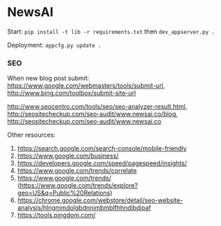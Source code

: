# NewsAI

Start: `pip install -t lib -r requirements.txt` then `dev_appserver.py .`

Deployment: `appcfg.py update .`

### SEO

When new blog post submit: https://www.google.com/webmasters/tools/submit-url, http://www.bing.com/toolbox/submit-site-url

http://www.seocentro.com/tools/seo/seo-analyzer-result.html, http://seositecheckup.com/seo-audit/www.newsai.co/blog, http://seositecheckup.com/seo-audit/www.newsai.co

Other resources:

1. https://search.google.com/search-console/mobile-friendly
2. https://www.google.com/business/
3. https://developers.google.com/speed/pagespeed/insights/
4. https://www.google.com/trends/correlate
5. https://www.google.com/trends/ (https://www.google.com/trends/explore?geo=US&q=Public%20Relations)
6. https://chrome.google.com/webstore/detail/seo-website-analysis/hlngmmdolgbdnnimbmblfhhndibdipaf
7. https://tools.pingdom.com/
